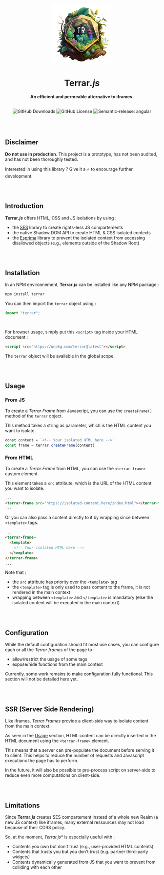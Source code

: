 <p align="center">
    <img width="200" src="static/logo.png" alt="Tulipe logo">
</p>

<h1 align="center">Terrar<i>.js</i></h1>
<p align="center"><b>An efficient and permeable alternative to iframes.</b></p>

<br>

<div align="center">
	<!--<img alt="GitHub Workflow Status" src="https://img.shields.io/github/actions/workflow/status/LilaRest/terrar/semantic-release.yml">-->
	<img alt="GitHub Downloads" src="https://img.shields.io/github/downloads/LilaRest/terrar/total?color=%23ddccef">
	<img alt="GitHub License" src="https://img.shields.io/github/license/LilaRest/terrar?color=%235588ff">
	<img alt="Semantic-release: angular" src="https://img.shields.io/badge/semantic--release-angular-e10079?logo=semantic-release">
</div>

<br>
<br>
<br>

## Disclaimer
**Do not use in production**. This project is a prototype, has not been audited, and has not been thoroughly tested.

Interested in using this library ? Give it a ⭐ to encourage further development.

<br>
<br>

## Introduction
**Terrar<i>.js</i>** offers HTML, CSS and JS isolations by using :
- the [SES](https://github.com/endojs/endo/tree/master/packages/ses#readme) library to create rights-less JS compartements
- the native Shadow DOM API to create HTML & CSS isolated contexts
- the [Esprima](https://github.com/jquery/esprima) library to prevent the isolated context from accessing disallowed objects (e.g., elements outside of the Shadow Root)

<br>
<br>

## Installation
In an NPM environnement, **Terrar<i>.js</i>** can be installed like any NPM package :
```bash
npm install terrar
```
You can then import the `terrar` object using :
```js
import "terrar";
```
<br>

For browser usage, simply put this `<script>` tag inside your HTML document :
```html
<script src="https://unpkg.com/terrar@latest"></script>
```
The `terrar` object will be available in the global scope.

<br>
<br>

## Usage

### From JS
To create a _Terrar Frame_ from Javascript, you can use the `createFrame()` method of the `terrar` object.

This method takes a string as parameter, which is the HTML content you want to isolate.
```js
const content = `<!-- Your isolated HTML here -->`
const frame = terrar.createFrame(content)
```

### From HTML
To create a _Terrar Frame_ from HTML, you can use the `<terrar-frame>` custom element.

This element takes a `src` attribute, which is the URL of the HTML content you want to isolate.
```html
...
<terrar-frame src="https://isolated-content.here/index.html"></terrar-frame>
...
```

Or you can also pass a content directly to it by wrapping since between `<template>` tags.
```html
...
<terrar-frame>
  <template>
    <!-- Your isolated HTML here -->
  </template>
</terrar-frame>
...
```
Note that :
- the `src` attribute has priority over the `<template>` tag
- the `<template>` tag is only used to pass content to the frame, it is not rendered in the main context
- wrapping between `<template>` and `</template>` is mandatory (else the isolated content will be executed in the main context)

<br>
<br>

## Configuration
While the default configuration should fit most use cases, you can configure each or all the _Terrar frames_ of the page to :
- allow/restrict the usage of some tags
- expose/hide functions from the main context

Currently, some work remains to make configuration fully functional. This section will not be detailed here yet.

<br>
<br>

## SSR (Server Side Rendering)
Like iframes, _Terrar Frames_ provide a client-side way to isolate content from the main context. 

As seen in the [Usage](#Usage) section, HTML content can be directly inserted in the HTML document using the `<terrar-frame>` element.

This means that a server can pre-populate the document before serving it to client. This helps to reduce the number of requests and Javascript executionx the page has to perform.

In the future, it will also be possible to pre-process script on server-side to reduce even more computations on client-side.

<br>
<br>

## Limitations
Since **Terrar<i>.js</i>** creates SES compartement instead of a whole new Realm (a new JS context) like iframes, many external ressources may not load because of their CORS policy.

So, at the moment, *Terrar<i>.js</i>** is especially useful with :
- Contents you own but don't trust (e.g., user-provided HTML contents)
- Contents that trusts you but you don't trust (e.g. partner third-party widgets)
- Contents dynamically generated from JS that you want to prevent from colliding with each other

